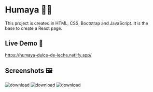 
# Humaya 🍰🍫

This project is created in HTML, CSS, Bootstrap and JavaScript. It is the base to create a React page.
## Live Demo 📱

https://humaya-dulce-de-leche.netlify.app/
## Screenshots 🖼️

![download](https://user-images.githubusercontent.com/121981717/228067476-80e604eb-18a6-4738-a46d-9b0a03a4de81.jpg)
![download](https://user-images.githubusercontent.com/121981717/228067501-4cc97682-39b1-45c4-a332-99d12929f96e.jpg)
![download](https://user-images.githubusercontent.com/121981717/228067527-8fe2f137-e62c-47d9-93c2-a3c4f5e6581d.jpg)
